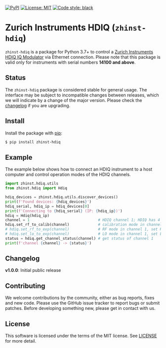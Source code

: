 [![PyPI](https://img.shields.io/pypi/v/zhinst-hdiq.svg)](https://pypi.python.org/pypi/zhinst-hdiq)
[![License: MIT](https://img.shields.io/badge/License-MIT-yellow.svg)](https://opensource.org/licenses/MIT)
[![Code style: black](https://img.shields.io/badge/code%20style-black-000000.svg)](https://github.com/ambv/black)

# Zurich Instruments HDIQ (`zhinst-hdiq`)

`zhinst-hdiq` is a package for Python 3.7+ to control a [Zurich Instruments HDIQ IQ Modulator](https://www.zhinst.com/products/hdiq-iq-modulator) via Ethernet connection. Please note that this package is valid only for instruments with serial numbers **14100 and above**.

## Status
The `zhinst-hdiq` package is considered stable for general usage. The interface may be subject to incompatible changes between releases, which we will indicate by a change of the major version. Please check the [changelog](#changelog) if you are upgrading.

## Install
Install the package with [pip](https://packaging.python.org/tutorials/installing-packages/):

```sh
$ pip install zhinst-hdiq
```

## Example
The example below shows how to connect an HDIQ instrument to a host computer and control operation modes of the HDIQ channels.

```python
import zhinst.hdiq.utils
from zhinst.hdiq import Hdiq

hdiq_devices = zhinst.hdiq.utils.discover_devices()
print(f'Found devices: {hdiq_devices}')
hdiq_serial, hdiq_ip = hdiq_devices[0]
print(f'Connecting to {hdiq_serial} (IP: {hdiq_ip})')
hdiq = Hdiq(hdiq_ip)
channel = 1                               # HDIQ channel 1; HDIQ has 4 channels: 1, 2, 3, 4
hdiq.set_rf_to_calib(channel)             # calibration mode in channel 1, set RF to Calib. port
# hdiq.set_rf_to_exp(channel)             # RF mode in channel 1, set RF to Exp. port
# hdiq.set_lo_to_exp(channel)             # LO mode in channel 1, set LO to Exp. port
status = hdiq.get_channel_status(channel) # get status of channel 1
print(f'channel {channel} -> {status}')
```

## Changelog

**v1.0.0**: Initial public release
## Contributing
We welcome contributions by the community, either as bug reports, fixes and new code. Please use the GitHub issue tracker to report bugs or submit patches. Before developing something new, please get in contact with us.

## License
This software is licensed under the terms of the MIT license. See [LICENSE](./LICENSE) for more detail.
